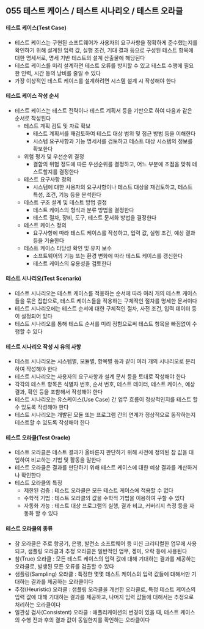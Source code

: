 ## 055 테스트 케이스 / 테스트 시나리오 / 테스트 오라클

#### 테스트 케이스(Test Case)

- 테스트 케이스는 구현된 소프트웨어가 사용자의 요구사항을 정확하게 준수했는지를 확인하기 위해 설계된 입력 값, 실행 조건, 기대 결과 등으로 구성된 테스트 항목에 대한 명세서로, 명세 기반 테스트의 설계 산출물에 해당된다
- 테스트 케이스를 미리 설계하면 테스트 오류를 방지할 수 있고 테스트 수행에 필요한 인력, 시간 등의 낭비를 줄일 수 있다
- 가장 이상적인 테스트 케이스를 설계하려면 시스템 설계 시 작성해야 한다



#### 테스트 케이스 작성 순서

- 테스트 케이스는 테스트 전략이나 테스트 계획서 등을 기반으로 하여 다음과 같은 순서로 작성된다
  - 테스트 계획 검토 및 자료 확보
    - 테스트 계획서를 재검토하여 테스트 대상 범위 및 접근 방법 등을 이해한다
    - 시스템 요구사항과 기능 명세서를 검토하고 테스트 대상 시스템의 정보를 확보한다
  - 위험 평가 및 우선순위 결정
    - 결함의 위험 정도에 따른 우선순위를 결정하고, 어느 부분에 초점을 맞춰 테스트할지를 결정한다
  - 테스트 요구사항 정의
    - 시스템에 대한 사용자의 요구사항이나 테스트 대상을 재검토하고, 테스트 특성, 조건, 기능 등을 분석한다
  - 테스트 구조 설계 및 테스트 방법 결정
    - 테스트 케이스의 형식과 분류 방법을 결정한다
    - 테스트 절차, 장비, 도구, 테스트 문서화 방법을 결정한다
  - 테스트 케이스 정의
    - 요구사항에 따라 테스트 케이스를 작성하고, 입력 값, 실행 조건, 예상 결과 등을 기술한다
  - 테스트 케이스 타당성 확인 및 유지 보수
    - 소프트웨어의 기능 또는 환경 변화에 따라 테스트 케이스를 갱신한다
    - 테스트 케이스의 유용성을 검토한다



#### 테스트 시나리오(Test Scenario)

- 테스트 시나리오는 테스트 케이스를 적용하는 순서에 따라 여러 개의 테스트 케이스들을 묶은 집합으로, 테스트 케이스들을 적용하는 구체적인 절차를 명세한 문서이다
- 테스트 시나리오에는 테스트 순서에 대한 구체적인 절차, 사전 조건, 입력 데이터 등이 설정되어 있다
- 테스트 시나리오를 통해 테스트 순서를 미리 정함으로써 테스트 항목을 빠짐없이 수행할 수 있다



#### 테스트 시나리오 작성 시 유의 사항

- 테스트 시나리오는 시스템별, 모듈별, 항목별 등과 같이 여러 개의 시나리오로 분리하여 작성해야 한다
- 테스트 시나리오는 사용자의 요구사항과 설계 문서 등을 토대로 작성해야 한다
- 각각의 테스트 항목은 식별자 번호, 순서 번호, 테스트 데이터, 테스트 케이스, 예상 결과, 확인 등을 포함해서 작성해야 한다
- 테스트 시나리오는 유스케이스(Use Case) 간 업무 흐름이 정상적인지를 테스트 할 수 있도록 작성해야 한다
- 테스트 시나리오는 개발된 모듈 또는 프로그램 간의 연계가 정상적으로 동작하는지 테스트할 수 있도록 작성해야 한다



#### 테스트 오라클(Test Oracle)

- 테스트 오라클은 테스트 결과가 올바른지 판단하기 위해 사전에 정의된 참 값을 대입하여 비교하는 기법 및 활동을 말한다
- 테스트 오라클은 결과를 판단하기 위해 테스트 케이스에 대한 예상 결과를 계산하거나 확인한다
- 테스트 오라클의 특징
  - 제한된 검증 : 테스트 오라클은 모든 테스트 케이스에 적용할 수 없다
  - 수학적 기법 : 테스트 오라클의 값을 수학적 기법을 이용하여 구할 수 있다
  - 자동화 가능 : 테스트 대상 프로그램의 실행, 결과 비교, 커버리지 측정 등을 자동화 할 수 있다



#### 테스트 오라클의 종류

- 참 오라클은 주로 항공기, 은행, 발전소 소프트웨어 등 미션 크리티컬한 업무에 사용되고, 샘플링 오라클과 추정 오라클은 일반적인 업무, 겡미, 오락 등에 사용된다
- 참(True) 오라클 : 모든 테스트 케이스의 입력 값에 대해 기대하는 결과를 제공하는 오라클로, 발생된 모든 오류를 검출할 수 있다
- 샘플링(Sampling) 오라클 : 특정한 몇몇 테스트 케이스의 입력 값들에 대해서만 기대하는 결과를 제공하는 오라클이다
- 추정(Heuristic) 오라클 : 샘플링 오라클을 개선한 오라클로, 특정 테스트 케이스의 입력 값에 대해 기대하는 결과를 제공하고, 나머지 입력 값들에 대해서는 추정으로 처리하는 오라클이다
- 일관성 검사(Consistent) 오라클 : 애플리케이션의 변경이 있을 때, 테스트 케이스의 수행 전과 후의 결과 값이 동일한지를 확인하는 오라클이다